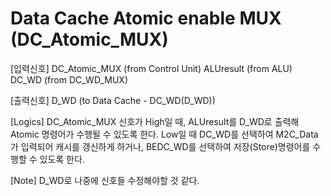 # Data Cache Atomic enable MUX (DC_Atomic_MUX)

[입력신호]
DC_Atomic_MUX   (from Control Unit)
ALUresult       (from ALU)
DC_WD           (from DC_WD_MUX)

[출력신호]
D_WD            (to Data Cache - DC_WD(D_WD))

[Logics]
DC_Atomic_MUX 신호가 High일 때, ALUresult를 D_WD로 출력해 Atomic 명령어가 수행될 수 있도록 한다. 
Low일 때 DC_WD를 선택하여 M2C_Data가 입력되어 캐시를 갱신하게 하거나, 
BEDC_WD를 선택하여 저장(Store)명령어를 수행할 수 있도록 한다.

[Note]
D_WD로 나중에 신호들 수정해야할 것 같다.
